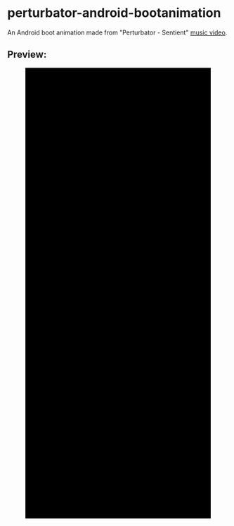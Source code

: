 # perturbator-android-bootanimation
An Android boot animation made from "Perturbator - Sentient" [music video](https://youtu.be/oTN6cGmH2yM?t=298).
## Preview:
<p align="center">
  <img src="./preview.gif" alt="8-bit loading white animated loading bar in a black background, that turns into pink when loaded" />
</p>
